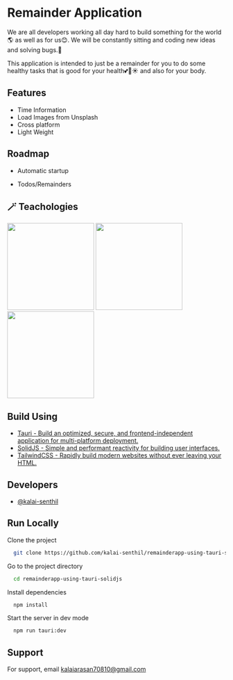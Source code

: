 # Remainder Application

We are all developers working all day hard to build something for the world🌎 as well as for us😊. We will be constantly sitting and coding new ideas and solving bugs.🌋

This application is intended to just be a remainder for you to do some healthy tasks that is good for your health💕🌈☀️ and also for your body.

## Features

- Time Information
- Load Images from Unsplash
- Cross platform
- Light Weight

## Roadmap

- Automatic startup

- Todos/Remainders

## 🪄 Teachologies

<img src="https://raw.githubusercontent.com/tauri-apps/tauri/HEAD/app-icon.png" width='200'>
<img src="https://www.solidjs.com/assets/logo-123b04bc.svg" width='200'>
<img src="https://tailwindcss.com/_next/static/media/social-card-large.a6e71726.jpg" width='200'>

## Build Using

- [Tauri - Build an optimized, secure, and frontend-independent application for multi-platform deployment.](https://tauri.app/)
- [SolidJS - Simple and performant reactivity for building user interfaces.](https://www.solidjs.com/)
- [TailwindCSS - Rapidly build modern websites without ever leaving your HTML.](https://tailwindcss.com/)

## Developers

- [@kalai-senthil](https://github.com/kalai-senthil)

## Run Locally

Clone the project

```bash
  git clone https://github.com/kalai-senthil/remainderapp-using-tauri-solidjs
```

Go to the project directory

```bash
  cd remainderapp-using-tauri-solidjs
```

Install dependencies

```bash
  npm install
```

Start the server in dev mode

```bash
  npm run tauri:dev
```

## Support

For support, email kalaiarasan70810@gmail.com
